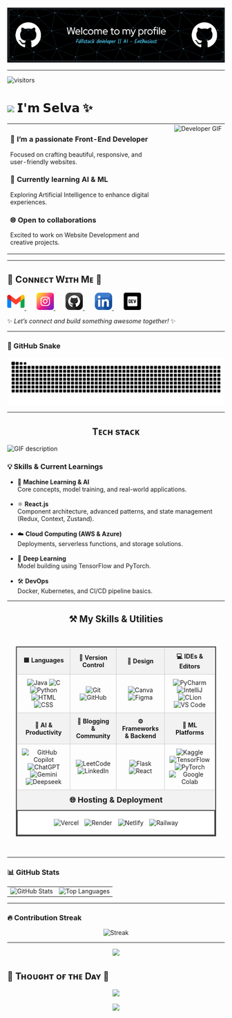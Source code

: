 ![Header](./header.png) 

---
![visitors](https://vbr.nathanchung.dev/badge?page_id=selvaganesh19.selagvanesh19&color=00cf00)


# <img src="https://emojis.slackmojis.com/emojis/images/1531849430/4246/blob-sunglasses.gif?1531849430" width="27"/> 𝗜'𝗺 𝗦𝗲𝗹𝘃𝗮 ✨ 

<table>
  <tr>
    <td style="vertical-align: top; width: 70%;">
      <h3>🎨 I’m a passionate <strong>Front-End Developer</strong></h3>
      <p>Focused on crafting beautiful, responsive, and user-friendly websites.</p>
      <h3>🤖 Currently learning <strong>AI & ML</strong></h3>
      <p>Exploring Artificial Intelligence to enhance digital experiences.</p>
      <h3>🌐 Open to <strong>collaborations</strong></h3>
      <p>Excited to work on Website Development and creative projects.</p>
    </td>
    <td style="text-align: right; vertical-align: top;">
      <img src="https://user-images.githubusercontent.com/74038190/216644497-1951db19-8f3d-4e44-ac08-8e9d7e0d94a7.gif" width="300" alt="Developer GIF"/> 
    </td>
  </tr>
</table>


---

<h2 align="left">🤝 Cᴏɴɴᴇᴄᴛ Wɪᴛʜ Mᴇ 🤝</h2>

<p align="left">

  <a href="mailto:selvavelayutham395@gmail.com" target="_blank"> 
    <img src="./gmail.png" width="40" height="40" alt="Email" />
  </a>
  &nbsp;&nbsp;&nbsp;&nbsp;&nbsp;

  <a href="https://www.instagram.com/_selvxsh.__" target="_blank"> 
    <img src="./instagram.png" width="40" height="40" alt="Instagram" />
  </a>
  &nbsp;&nbsp;&nbsp;&nbsp;&nbsp;

  <a href="https://github.com/selvaganesh19" target="_blank"> 
    <img src="./github.png" width="40" height="40" alt="GitHub" />
  </a>
  &nbsp;&nbsp;&nbsp;&nbsp;&nbsp;

  <a href="https://www.linkedin.com/in/selvaganesh-velayutham-025bb1284" target="_blank">
    <img src="./linkedin.png" width="40" height="40" alt="Linkedin" />
  </a>
  &nbsp;&nbsp;&nbsp;&nbsp;&nbsp;

  <a href="https://selvaganesh19.github.io/Portfolio-React/" target="_blank">
    <img src="./dev_to.png" width="40" height="40" alt="Portfolio" />
  </a>

</p>

✨ _Let’s connect and build something awesome together!_ ✨

---

### 🐍 GitHub Snake

<p align="center">
  <img src="https://github.com/Selvaganesh19/Selvaganesh19/blob/output/github-snake.svg" />
</p>

---

<h2 align="center">Tᴇᴄʜ sᴛᴀᴄᴋ</h2> 
<picture>
  <source media="(prefers-color-scheme: dark)" srcset="./Skills_Animation_Dark.gif">
  <source media="(prefers-color-scheme: light)" srcset="./Skills_Animation_White.gif">
  <img align="left" alt="GIF description" src="./Skills_Animation_White.gif">
</picture>
<br />

<h3 align="left">💡 Skills & Current Learnings</h3>

<ul align="left">
  <li>🤖 <strong>Machine Learning & AI</strong><br>Core concepts, model training, and real-world applications.</li><br>

  <li>⚛️ <strong>React.js</strong><br>Component architecture, advanced patterns, and state management (Redux, Context, Zustand).</li><br>

  <li>☁️ <strong>Cloud Computing (AWS & Azure)</strong><br>Deployments, serverless functions, and storage solutions.</li><br>

  <li>🧠 <strong>Deep Learning</strong><br>Model building using TensorFlow and PyTorch.</li><br>

  <li>🛠️ <strong>DevOps</strong><br>Docker, Kubernetes, and CI/CD pipeline basics.</li>
</ul>


---
<h2 style="text-align: center;">⚒️ My Skills & Utilities</h2>

<div style="display: flex; justify-content: center; padding: 20px;">
  <table style="width: 100%; max-width: 1000px; border-collapse: collapse; border: 2px solid #444; text-align: center;">
    <thead>
      <tr style="background-color: #f2f2f2;">
        <th style="border: 1px solid #ccc; padding: 10px;">🟦 Languages</th>
        <th style="border: 1px solid #ccc; padding: 10px;">🔧 Version Control</th>
        <th style="border: 1px solid #ccc; padding: 10px;">🎨 Design</th>
        <th style="border: 1px solid #ccc; padding: 10px;">💻 IDEs & Editors</th>
      </tr>
    </thead>
    <tbody>
      <tr>
        <td style="border: 1px solid #ccc; padding: 10px;">
          <img src="https://iconic-api.onrender.com/dark/java" width="40px" title="Java" />
          <img src="https://iconic-api.onrender.com/dark/c" width="40px" title="C" />
          <img src="https://iconic-api.onrender.com/dark/python" width="40px" title="Python" />
          <img src="https://iconic-api.onrender.com/dark/html" width="40px" title="HTML" />
          <img src="https://iconic-api.onrender.com/dark/css" width="40px" title="CSS" />
        </td>
        <td style="border: 1px solid #ccc; padding: 10px;">
          <img src="https://iconic-api.onrender.com/dark/git" width="40px" title="Git" />
          <img src="https://iconic-api.onrender.com/dark/github" width="40px" title="GitHub" />
        </td>
        <td style="border: 1px solid #ccc; padding: 10px;">
          <img src="https://iconic-api.onrender.com/dark/canva" width="40px" title="Canva" />
          <img src="https://iconic-api.onrender.com/dark/figma" width="40px" title="Figma" />
        </td>
        <td style="border: 1px solid #ccc; padding: 10px;">
          <img src="https://iconic-api.onrender.com/dark/pycharm" width="40px" title="PyCharm" />
          <img src="https://iconic-api.onrender.com/dark/intellij" width="40px" title="IntelliJ" />
          <img src="https://iconic-api.onrender.com/dark/clion" width="40px" title="CLion" />
          <img src="https://iconic-api.onrender.com/dark/vscode" width="40px" title="VS Code" />
        </td>
      </tr>
      <tr style="background-color: #f2f2f2;">
        <th style="border: 1px solid #ccc; padding: 10px;">🤖 AI & Productivity</th>
        <th style="border: 1px solid #ccc; padding: 10px;">📝 Blogging & Community</th>
        <th style="border: 1px solid #ccc; padding: 10px;">⚙️ Frameworks & Backend</th>
        <th style="border: 1px solid #ccc; padding: 10px;">🧠 ML Platforms</th>
      </tr>
      <tr>
        <td style="border: 1px solid #ccc; padding: 10px;">
          <img src="https://iconic-api.onrender.com/dark/github" width="40px" title="GitHub Copilot" />
          <img src="https://iconic-api.onrender.com/dark/chatgpt" width="40px" title="ChatGPT" />
          <img src="https://iconic-api.onrender.com/dark/gemini" width="40px" title="Gemini" />
          <img src="https://iconic-api.onrender.com/dark/deepseek" width="40px" title="Deepseek" />
        </td>
        <td style="border: 1px solid #ccc; padding: 10px;">
          <img src="https://iconic-api.onrender.com/dark/leetcode" width="40px" title="LeetCode" />
          <img src="https://cdn-icons-png.flaticon.com/512/174/174857.png" width="40" title="LinkedIn" />
        </td>
        <td style="border: 1px solid #ccc; padding: 10px;">
          <img src="https://iconic-api.onrender.com/dark/flask" width="40px" title="Flask" />
          <img src="https://iconic-api.onrender.com/dark/react" width="40px" title="React" />
        </td>
        <td style="border: 1px solid #ccc; padding: 10px;">
          <img src="https://cdn.jsdelivr.net/gh/devicons/devicon/icons/kaggle/kaggle-original.svg" width="40px" title="Kaggle" />
          <img src="https://iconic-api.onrender.com/dark/tensorflow" width="40px" title="TensorFlow" />
          <img src="https://iconic-api.onrender.com/dark/pytorch" width="40px" title="PyTorch" />
          <img src="https://colab.research.google.com/img/colab_favicon_256px.png" width="40px" title="Google Colab" />
        </td>
      </tr>
      <tr style="background-color: #f2f2f2;">
        <th colspan="4" style="border: 1px solid #ccc; padding: 12px; font-size: 18px;">🌐 Hosting & Deployment</th>
      </tr>
      <tr>
        <td colspan="4" style="border: 2px solid #444; padding: 14px; background-color: #fff;">
          <img src="https://iconic-api.onrender.com/dark/vercel" width="40px" title="Vercel" style="margin: 5px;" />
          <img src="https://iconic-api.onrender.com/dark/render" width="40px" title="Render" style="margin: 5px;" />
          <img src="https://iconic-api.onrender.com/dark/netlify" width="40px" title="Netlify" style="margin: 5px;" />
          <img src="https://cdn.jsdelivr.net/gh/devicons/devicon/icons/railway/railway-original.svg" width="40px" title="Railway" style="margin: 5px;" />
        </td>
      </tr>
    </tbody>
  </table>
</div>

---

### 📊 GitHub Stats

<div align="center">

  <table>
    <tr>
      <td>
        <img src="https://github-readme-stats-fast.vercel.app/api?username=selvaganesh19&show_icons=true&theme=radical&v=1" alt="GitHub Stats" />
      </td>
      <td>
        <img src="https://github-readme-stats-fast.vercel.app/api/top-langs/?username=selvaganesh19&layout=compact&theme=radical&v=1" alt="Top Languages" />
      </td>
    </tr>
  </table>

</div>


---

### 🔥 Contribution Streak

<div align="center">

![Streak](https://github-readme-stats-fast.vercel.app/api/streak?username=selvaganesh19&show_icons=true&theme=radical&v=1)

</div>


---





<!--Dynamic Quote card updates everyday at 12 PM--> 

<p align="center">
  <img src="https://capsule-render.vercel.app/api?type=waving&color=gradient&height=65&section=header"/>
</p>

<h2 align="left">🌟 Tʜᴏᴜɢʜᴛ ᴏғ ᴛʜᴇ Dᴀʏ 🌟</h2>










































































<!--STARTS_HERE_QUOTE_CARD-->
<p align="center">
    <img src="https://readme-daily-quotes.vercel.app/api?author=Morihei%20Ueshiba&quote=Progress%20comes%20to%20those%20who%20train%20and%20train%3B%20reliance%20on%20secret%20techniques%20will%20get%20you%20nowhere.&theme=dark&bg_color=220a28&author_color=ffeb95&accent_color=c56a90">
</p>
<!--ENDS_HERE_QUOTE_CARD-->











































































<p align="center">
  <img src="https://capsule-render.vercel.app/api?type=waving&color=gradient&height=65&section=footer"/>
</p>

